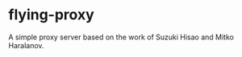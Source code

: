 flying-proxy
============

A simple proxy server based on the work of Suzuki Hisao and Mitko Haralanov.
